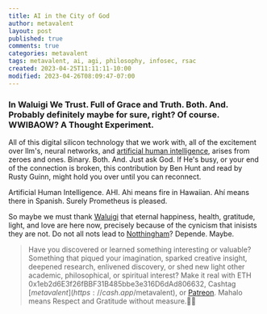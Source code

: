 ```yaml
---
title: AI in the City of God
author: metavalent
layout: post
published: true
comments: true
categories: metavalent
tags: metavalent, ai, agi, philosophy, infosec, rsac
created: 2023-04-25T11:11:11-10:00
modified: 2023-04-26T08:09:47-07:00
---
```


### In Waluigi We Trust. Full of Grace and Truth. Both. And. Probably definitely maybe for sure, right? Of course. WWIBAOW? A Thought Experiment.

All of this digital silicon technology that we work with, all of the excitement over llm's, neural networks, and [artificial human intelligence](https://www.epsilontheory.com/an-ai-in-the-city-of-god/), arises from zeroes and ones. Binary. Both. And. Just ask God. If He's busy, or your end of the connection is broken, this contribution by Ben Hunt and read by Rusty Guinn, might hold you over until you can reconnect.

Artificial Human Intelligence. AHI. Ahi means fire in Hawaiian. Ahi&#x301; means there in Spanish. Surely Prometheus is pleased. 

So maybe we must thank [Waluigi](https://www.lesswrong.com/posts/D7PumeYTDPfBTp3i7/the-waluigi-effect-mega-post) that eternal happiness, health, gratitude, light, and love are here now, precisely because of the cynicism that inisists they are not. Do not all nots lead to [Notthingham](https://www.nottinghampost.com/news/history/20-best-things-nottingham-given-192680)? Depende. Maybe.


> Have you discovered or learned something interesting or valuable? Something that piqued your imagination, sparked creative insight, deepened research, enlivened discovery, or shed new light other academic, philosophical, or spiritual interest? Make it real with ETH 0x1eb2d6E3f26fBBF31B485bbe3e316D6dAd806632, Cashtag [$metavalent](https://cash.app/$metavalent), or [Patreon](https://patreon.com/metavalent). Mahalo means Respect and Gratitude without measure.🙏🏼
